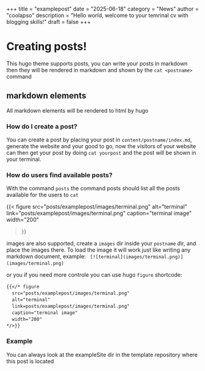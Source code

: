 +++
title = "examplepost"
date = "2025-06-18"
category = "News"
author = "coolapso"
description = "Hello world, welcome to your temrinal cv with blogging skills!"
draft = false
+++

# Creating posts!

This hugo theme supports posts, you can write your posts in markdown then they will be rendered in markdown and shown by the `cat <postname>`  command

## markdown elements

All markdown elements will be rendered to html by hugo

### How do I create a post? 

You can create a post by placing your post in `content/postname/index.md`, generate the website and your good to go, now the visitors of your website can then get your post by doing `cat yourpost` and the post will be shown in your terminal.



### How do users find available posts? 

With the command `posts` the command posts should list all the posts available for the users to `cat` 

{{< figure
  src="posts/examplepost/images/terminal.png"
  alt="terminal"
  link="posts/examplepost/images/terminal.png"
  caption="terminal image"
  width="200"
>}}

images are also supported, create a `images` dir inside your `postname` dir, and place the images there. To load the image it will work just like writing any markdown document, example: `
[![terminal](images/terminal.png)](images/terminal.png)`

or you  if you need more controle you can use hugo `figure` shortcode: 

```markdown
{{</* figure
  src="posts/examplepost/images/terminal.png"
  alt="terminal"
  link=posts/examplepost/images/terminal.png"
  caption="terminal image"
  width="200"
*/>}}
```

### Example 

You can always look at the exampleSite dir in the template repository where this post is located
